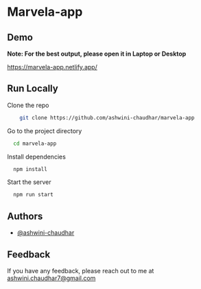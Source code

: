 
# Marvela-app

## Demo
**Note: For the best output, please open it in Laptop or Desktop**

https://marvela-app.netlify.app/

## Run Locally

Clone the repo

```bash
    git clone https://github.com/ashwini-chaudhar/marvela-app
```

Go to the project directory

```bash
  cd marvela-app
```

Install dependencies

```bash
  npm install
```

Start the server

```bash
  npm run start
```


## Authors

- [@ashwini-chaudhar](https://www.github.com/ashwini-chaudhar)


## Feedback

If you have any feedback, please reach out to me at ashwini.chaudhar7@gmail.com